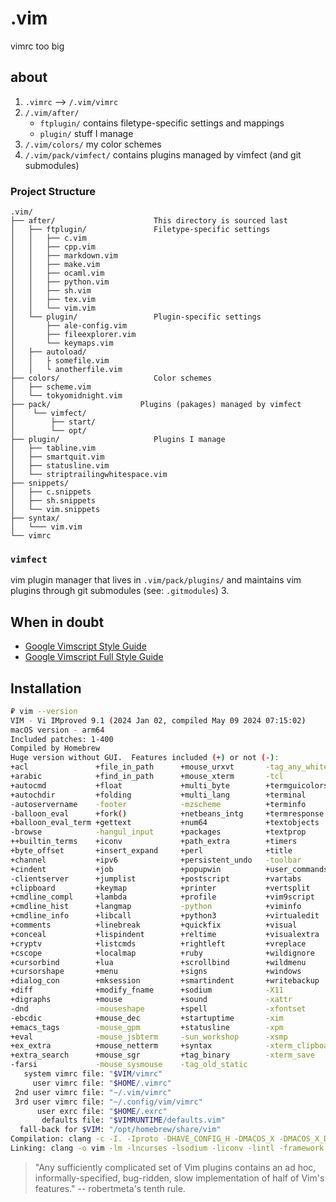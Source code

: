 # .vim

vimrc too big

## about

1. `.vimrc` --> `/.vim/vimrc`
2. `/.vim/after/`
   - `ftplugin/` contains filetype-specific settings and mappings
   - `plugin/` stuff I manage
3. `/.vim/colors/` my color schemes
4. `/.vim/pack/vimfect/` contains plugins managed by vimfect (and git submodules)

### Project Structure

```plaintext
.vim/
├── after/                      This directory is sourced last
│   ├── ftplugin/               Filetype-specific settings
│   │   ├── c.vim
│   │   ├── cpp.vim
│   │   ├── markdown.vim
│   │   ├── make.vim
│   │   ├── ocaml.vim
│   │   ├── python.vim
│   │   ├── sh.vim
│   │   ├── tex.vim
│   │   └── vim.vim
│   └── plugin/                 Plugin-specific settings
│       ├── ale-config.vim
│       ├── fileexplorer.vim
│       └── keymaps.vim
│   ├── autoload/
│   │   ├ somefile.vim
│   │   └ anotherfile.vim
├── colors/                     Color schemes
│   ├── scheme.vim
│   └── tokyomidnight.vim
├── pack/                    Plugins (pakages) managed by vimfect
│    └── vimfect/
│        ├── start/
│        └── opt/
├── plugin/                     Plugins I manage
│   ├── tabline.vim
│   ├── smartquit.vim
│   ├── statusline.vim
│   └── striptrailingwhitespace.vim
├── snippets/
│   ├── c.snippets
│   ├── sh.snippets
│   └── vim.snippets
├── syntax/
│   └─── vim.vim
└── vimrc
```

### `vimfect`

vim plugin manager that lives in `.vim/pack/plugins/` and maintains
vim plugins through git submodules (see: `.gitmodules`) 3.

## When in doubt

- [Google Vimscript Style Guide](https://google.github.io/styleguide/vimscriptguide.xml)
- [Google Vimscript Full Style Guide](https://google.github.io/styleguide/vimscriptfull.xml)

## Installation

```sh
₽ vim --version
VIM - Vi IMproved 9.1 (2024 Jan 02, compiled May 09 2024 07:15:02)
macOS version - arm64
Included patches: 1-400
Compiled by Homebrew
Huge version without GUI.  Features included (+) or not (-):
+acl               +file_in_path      +mouse_urxvt       -tag_any_white
+arabic            +find_in_path      +mouse_xterm       -tcl
+autocmd           +float             +multi_byte        +termguicolors
+autochdir         +folding           +multi_lang        +terminal
-autoservername    -footer            -mzscheme          +terminfo
-balloon_eval      +fork()            +netbeans_intg     +termresponse
+balloon_eval_term +gettext           +num64             +textobjects
-browse            -hangul_input      +packages          +textprop
++builtin_terms    +iconv             +path_extra        +timers
+byte_offset       +insert_expand     +perl              +title
+channel           +ipv6              +persistent_undo   -toolbar
+cindent           +job               +popupwin          +user_commands
-clientserver      +jumplist          +postscript        +vartabs
+clipboard         +keymap            +printer           +vertsplit
+cmdline_compl     +lambda            +profile           +vim9script
+cmdline_hist      +langmap           -python            +viminfo
+cmdline_info      +libcall           +python3           +virtualedit
+comments          +linebreak         +quickfix          +visual
+conceal           +lispindent        +reltime           +visualextra
+cryptv            +listcmds          +rightleft         +vreplace
+cscope            +localmap          +ruby              +wildignore
+cursorbind        +lua               +scrollbind        +wildmenu
+cursorshape       +menu              +signs             +windows
+dialog_con        +mksession         +smartindent       +writebackup
+diff              +modify_fname      +sodium            -X11
+digraphs          +mouse             +sound             -xattr
-dnd               -mouseshape        +spell             -xfontset
-ebcdic            +mouse_dec         +startuptime       -xim
+emacs_tags        -mouse_gpm         +statusline        -xpm
+eval              -mouse_jsbterm     -sun_workshop      -xsmp
+ex_extra          +mouse_netterm     +syntax            -xterm_clipboard
+extra_search      +mouse_sgr         +tag_binary        -xterm_save
-farsi             -mouse_sysmouse    -tag_old_static
   system vimrc file: "$VIM/vimrc"
     user vimrc file: "$HOME/.vimrc"
 2nd user vimrc file: "~/.vim/vimrc"
 3rd user vimrc file: "~/.config/vim/vimrc"
      user exrc file: "$HOME/.exrc"
       defaults file: "$VIMRUNTIME/defaults.vim"
  fall-back for $VIM: "/opt/homebrew/share/vim"
Compilation: clang -c -I. -Iproto -DHAVE_CONFIG_H -DMACOS_X -DMACOS_X_DARWIN -g -O2 -D_REENTRANT -U_FORTIFY_SOURCE -D_FORTIFY_SOURCE=1
Linking: clang -o vim -lm -lncurses -lsodium -liconv -lintl -framework AppKit -L/opt/homebrew/opt/lua/lib -llua5.4 -mmacosx-version-min=14.2 -fstack-protector-strong -L/opt/homebrew/opt/perl/lib/perl5/5.38/darwin-thread-multi-2level/CORE -lperl -L/opt/homebrew/opt/python@3.12/Frameworks/Python.framework/Versions/3.12/lib/python3.12/config-3.12-darwin -lpython3.12 -framework CoreFoundation -lruby.3.3 -L/opt/homebrew/Cellar/ruby/3.3.1/lib
```

> "Any sufficiently complicated set of Vim plugins contains an ad hoc, informally-specified, bug-ridden, slow implementation of half of Vim's features." -- robertmeta's tenth rule.
